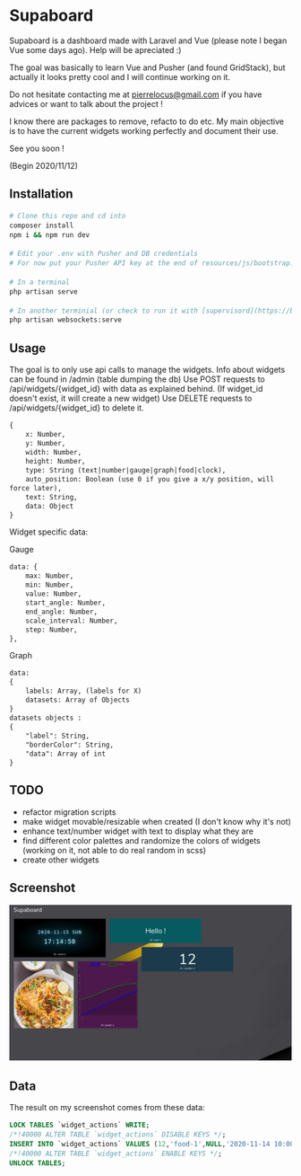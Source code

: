 # Supaboard

Supaboard is a dashboard made with Laravel and Vue (please note I began Vue some days ago).
Help will be apreciated :)

The goal was basically to learn Vue and Pusher (and found GridStack), but actually it looks pretty cool and I will continue working on it.

Do not hesitate contacting me at pierrelocus@gmail.com if you have advices or want to talk about the project !

I know there are packages to remove, refacto to do etc. My main objective is to have the current widgets working perfectly and document their use.

See you soon !

(Begin 2020/11/12)

## Installation

```bash
# Clone this repo and cd into
composer install
npm i && npm run dev

# Edit your .env with Pusher and DB credentials
# For now put your Pusher API key at the end of resources/js/bootstrap.js (will be replaced later with process env)

# In a terminal
php artisan serve

# In another terminial (or check to run it with [supervisord](https://beyondco.de/docs/laravel-websockets/basic-usage/starting))
php artisan websockets:serve
```

## Usage

The goal is to only use api calls to manage the widgets.
Info about widgets can be found in /admin (table dumping the db)
Use POST requests to /api/widgets/{widget_id} with data as explained behind.
(If widget_id doesn't exist, it will create a new widget)
Use DELETE requests to /api/widgets/{widget_id} to delete it.

```
{
    x: Number,
    y: Number,
    width: Number,
    height: Number,
    type: String (text|number|gauge|graph|food|clock),
    auto_position: Boolean (use 0 if you give a x/y position, will force later),
    text: String,
    data: Object
}
```
Widget specific data:

Gauge
```
data: {
    max: Number,
    min: Number,
    value: Number,
    start_angle: Number,
    end_angle: Number,
    scale_interval: Number,
    step: Number,
},
```

Graph
```
data: 
{
    labels: Array, (labels for X)
    datasets: Array of Objects
}
datasets objects :
{
    "label": String,
    "borderColor": String,
    "data": Array of int
}
```

## TODO

+ refactor migration scripts
+ make widget movable/resizable when created (I don't know why it's not)
+ enhance text/number widget with text to display what they are
+ find different color palettes and randomize the colors of widgets (working on it, not able to do real random in scss)
+ create other widgets

## Screenshot
![alt text](https://raw.githubusercontent.com/pierrelocus/supaboard/main/supboard.png "Screenshot")

## Data

The result on my screenshot comes from these data:

```sql
LOCK TABLES `widget_actions` WRITE;
/*!40000 ALTER TABLE `widget_actions` DISABLE KEYS */;
INSERT INTO `widget_actions` VALUES (12,'food-1',NULL,'2020-11-14 10:00:37','2020-11-15 15:01:27',0,3,2,5,0,NULL,'food'),(13,'clock-1',NULL,'2020-11-14 13:39:10','2020-11-14 18:15:54',0,0,3,3,0,NULL,'clock'),(19,'graph-1','{\"labels\": [1, 2], \"datasets\": [{\"label\": \"data1\", \"borderColor\": \"blue\", \"data\": [1, 4, 6, 7, 3]}, {\"label\": \"data2\", \"borderColor\": \"green\", \"data\": [3, 5, 3, 5, 6]}]}',NULL,'2020-11-15 15:01:30',2,3,2,5,0,'graph','graph'),(20,'text-1',NULL,'2020-11-15 14:49:04','2020-11-15 15:01:25',3,0,3,2,0,'Hello !','text'),(23,'number-1',NULL,'2020-11-15 15:02:50','2020-11-15 15:02:54',4,2,3,2,0,'12','number');
/*!40000 ALTER TABLE `widget_actions` ENABLE KEYS */;
UNLOCK TABLES;
```

